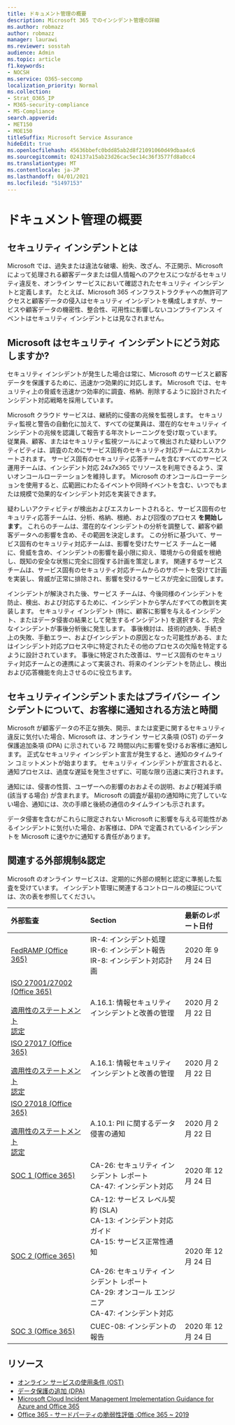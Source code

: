```yaml
---
title: ドキュメント管理の概要
description: Microsoft 365 でのインシデント管理の詳細
ms.author: robmazz
author: robmazz
manager: laurawi
ms.reviewer: sosstah
audience: Admin
ms.topic: article
f1.keywords:
- NOCSH
ms.service: O365-seccomp
localization_priority: Normal
ms.collection:
- Strat_O365_IP
- M365-security-compliance
- MS-Compliance
search.appverid:
- MET150
- MOE150
titleSuffix: Microsoft Service Assurance
hideEdit: true
ms.openlocfilehash: 45636bbefc0bdd85ab2d8f21091060d49dbaa4c6
ms.sourcegitcommit: 024137a15ab23d26cac5ec14c36f3577fd8a0cc4
ms.translationtype: MT
ms.contentlocale: ja-JP
ms.lasthandoff: 04/01/2021
ms.locfileid: "51497153"
---
```

# <a name="incident-management-overview"></a>ドキュメント管理の概要

## <a name="what-is-a-security-incident"></a>セキュリティ インシデントとは

Microsoft では、過失または違法な破壊、紛失、改ざん、不正開示、Microsoft によって処理される顧客データまたは個人情報へのアクセスにつながるセキュリティ違反を、オンライン サービスにおいて確認されたセキュリティ インシデントと定義します。 たとえば、Microsoft 365 インフラストラクチャへの無許可アクセスと顧客データの侵入はセキュリティ インシデントを構成しますが、サービスや顧客データの機密性、整合性、可用性に影響しないコンプライアンス イベントはセキュリティ インシデントとは見なされません。

## <a name="how-does-microsoft-respond-to-security-incidents"></a>Microsoft はセキュリティ インシデントにどう対応しますか?

セキュリティ インシデントが発生した場合は常に、Microsoft のサービスと顧客データを保護するために、迅速かつ効果的に対応します。 Microsoft では、セキュリティ上の脅威を迅速かつ効率的に調査、格納、削除するように設計されたインシデント対応戦略を採用しています。

Microsoft クラウド サービスは、継続的に侵害の兆候を監視します。 セキュリティ監視と警告の自動化に加えて、すべての従業員は、潜在的なセキュリティ インシデントの兆候を認識して報告する年次トレーニングを受け取っています。 従業員、顧客、またはセキュリティ監視ツールによって検出された疑わしいアクティビティは、調査のためにサービス固有のセキュリティ対応チームにエスカレートされます。 サービス固有のセキュリティ応答チームを含むすべてのサービス運用チームは、インシデント対応 24x7x365 でリソースを利用できるよう、深いオンコールローテーションを維持します。 Microsoft のオンコールローテーションを使用すると、広範囲にわたるイベントや同時イベントを含む、いつでもまたは規模で効果的なインシデント対応を実装できます。

疑わしいアクティビティが検出およびエスカレートされると、サービス固有のセキュリティ応答チームは、分析、格納、根絶、および回復のプロセス **を開始します**。 これらのチームは、潜在的なインシデントの分析を調整して、顧客や顧客データへの影響を含め、その範囲を決定します。 この分析に基づいて、サービス固有のセキュリティ対応チームは、影響を受けたサービス チームと一緒に、脅威を含め、インシデントの影響を最小限に抑え、環境からの脅威を根絶し、既知の安全な状態に完全に回復する計画を策定します。 関連するサービス チームは、サービス固有のセキュリティ対応チームからのサポートを受けて計画を実装し、脅威が正常に排除され、影響を受けるサービスが完全に回復します。

インシデントが解決された後、サービス チームは、今後同様のインシデントを防止、検出、および対応するために、インシデントから学んだすべての教訓を実装します。 セキュリティ インシデント (特に、顧客に影響を与えるインシデント、またはデータ侵害の結果として発生するインシデント) を選択すると、完全なインシデントが事後分析後に発生します。 事後検討は、技術的過失、手続き上の失敗、手動エラー、およびインシデントの原因となった可能性がある、またはインシデント対応プロセス中に特定されたその他のプロセスの欠陥を特定するように設計されています。 事後に特定された改善は、サービス固有のセキュリティ対応チームとの連携によって実装され、将来のインシデントを防止し、検出および応答機能を向上させるのに役立ちます。

## <a name="how-and-when-are-customers-notified-of-security-or-privacy-incidents"></a>セキュリティインシデントまたはプライバシー インシデントについて、お客様に通知される方法と時間

Microsoft が顧客データの不正な損失、開示、または変更に関するセキュリティ違反に気付いた場合、Microsoft は、オンライン サービス条項 (OST) のデータ保護追加条項 (DPA) に示されている 72 時間以内に影響を受けるお客様に通知します。 正式なセキュリティ インシデント宣言が発生すると、通知のタイムライン コミットメントが始まります。 セキュリティ インシデントが宣言されると、通知プロセスは、過度な遅延を発生させずに、可能な限り迅速に実行されます。

通知には、侵害の性質、ユーザーへの影響のおおよその説明、および軽減手順 (該当する場合) が含まれます。 Microsoft の調査が最初の通知時に完了していない場合、通知には、次の手順と後続の通信のタイムラインも示されます。

データ侵害を含むがこれらに限定されない Microsoft に影響を与える可能性があるインシデントに気付いた場合、お客様は、DPA で定義されているインシデントを Microsoft に速やかに通知する責任があります。

## <a name="related-external-regulations--certifications"></a>関連する外部規制&認定

Microsoft のオンライン サービスは、定期的に外部の規制と認定に準拠した監査を受けています。 インシデント管理に関連するコントロールの検証については、次の表を参照してください。

| **外部監査** | **Section** | **最新のレポート日付** |
|:--------------------|:------------|:-----------------------|
| [FedRAMP (Office 365)](https://compliance.microsoft.com/compliancemanager) | IR-4: インシデント処理 <br> IR-6: インシデント報告 <br> IR-8: インシデント対応計画 | 2020 年 9 月 24 日 |
| [ISO 27001/27002 (Office 365)](https://servicetrust.microsoft.com/ViewPage/MSComplianceGuideV3?command=Download&downloadType=Document&downloadId=d7864d4f-e053-4cc4-a964-fa526d07c3be&tab=7027ead0-3d6b-11e9-b9e1-290b1eb4cdeb&docTab=7027ead0-3d6b-11e9-b9e1-290b1eb4cdeb_ISO_Reports) <br><br> [適用性のステートメント](https://servicetrust.microsoft.com/ViewPage/MSComplianceGuide?command=Download&downloadType=Document&downloadId=8ee1e46b-2ada-4e7b-bb7d-4c55a8cb6fcd&docTab=4ce99610-c9c0-11e7-8c2c-f908a777fa4d_ISO_Reports) <br> [認定](https://servicetrust.microsoft.com/ViewPage/MSComplianceGuideV3?command=Download&downloadType=Document&downloadId=1e84a14a-2468-45ac-9412-5e53250d57ec&tab=7027ead0-3d6b-11e9-b9e1-290b1eb4cdeb&docTab=7027ead0-3d6b-11e9-b9e1-290b1eb4cdeb_ISO_Reports) | A.16.1: 情報セキュリティ インシデントと改善の管理 | 2020 月 2 月 22 日 |
| [ISO 27017 (Office 365)](https://servicetrust.microsoft.com/ViewPage/MSComplianceGuideV3?command=Download&downloadType=Document&downloadId=d7864d4f-e053-4cc4-a964-fa526d07c3be&tab=7027ead0-3d6b-11e9-b9e1-290b1eb4cdeb&docTab=7027ead0-3d6b-11e9-b9e1-290b1eb4cdeb_ISO_Reports) <br><br> [適用性のステートメント](https://servicetrust.microsoft.com/ViewPage/MSComplianceGuide?command=Download&downloadType=Document&downloadId=8ee1e46b-2ada-4e7b-bb7d-4c55a8cb6fcd&docTab=4ce99610-c9c0-11e7-8c2c-f908a777fa4d_ISO_Reports) <br> [認定](https://servicetrust.microsoft.com/ViewPage/MSComplianceGuideV3?command=Download&downloadType=Document&downloadId=70de0999-5451-43a3-9ef4-761e8fbfb1a3&tab=7027ead0-3d6b-11e9-b9e1-290b1eb4cdeb&docTab=7027ead0-3d6b-11e9-b9e1-290b1eb4cdeb_ISO_Reports) | A.16.1: 情報セキュリティ インシデントと改善の管理 | 2020 月 2 月 22 日 |
| [ISO 27018 (Office 365)](https://servicetrust.microsoft.com/ViewPage/MSComplianceGuideV3?command=Download&downloadType=Document&downloadId=d7864d4f-e053-4cc4-a964-fa526d07c3be&tab=7027ead0-3d6b-11e9-b9e1-290b1eb4cdeb&docTab=7027ead0-3d6b-11e9-b9e1-290b1eb4cdeb_ISO_Reports) <br><br> [適用性のステートメント](https://servicetrust.microsoft.com/ViewPage/MSComplianceGuide?command=Download&downloadType=Document&downloadId=8ee1e46b-2ada-4e7b-bb7d-4c55a8cb6fcd&docTab=4ce99610-c9c0-11e7-8c2c-f908a777fa4d_ISO_Reports) <br> [認定](https://servicetrust.microsoft.com/ViewPage/MSComplianceGuideV3?command=Download&downloadType=Document&downloadId=43e89534-f48d-42ea-a7a7-3523ff516036&tab=7027ead0-3d6b-11e9-b9e1-290b1eb4cdeb&docTab=7027ead0-3d6b-11e9-b9e1-290b1eb4cdeb_ISO_Reports) | A.10.1: PII に関するデータ侵害の通知  | 2020 月 2 月 22 日 |
| [SOC 1 (Office 365)](https://servicetrust.microsoft.com/ViewPage/MSComplianceGuideV3?command=Download&downloadType=Document&downloadId=90df3f9c-3aaf-4dbf-99d0-ca9f2991721b&tab=7027ead0-3d6b-11e9-b9e1-290b1eb4cdeb&docTab=7027ead0-3d6b-11e9-b9e1-290b1eb4cdeb_SOC_%2F_SSAE_16_Reports) | CA-26: セキュリティ インシデント レポート <br> CA-47: インシデント対応 | 2020 年 12 月 24 日 |
| [SOC 2 (Office 365)](https://servicetrust.microsoft.com/ViewPage/MSComplianceGuideV3?command=Download&downloadType=Document&downloadId=a73c1738-7892-42b7-acd3-87b6371c53f6&tab=7027ead0-3d6b-11e9-b9e1-290b1eb4cdeb&docTab=7027ead0-3d6b-11e9-b9e1-290b1eb4cdeb_SOC_%2F_SSAE_16_Reports) | CA-12: サービス レベル契約 (SLA) <br> CA-13: インシデント対応ガイド <br> CA-15: サービス正常性通知  <br>  <br> CA-26: セキュリティ インシデント レポート <br> CA-29: オンコール エンジニア <br> CA-47: インシデント対応 | 2020 年 12 月 24 日 |
| [SOC 3 (Office 365)](https://servicetrust.microsoft.com/ViewPage/MSComplianceGuideV3?command=Download&downloadType=Document&downloadId=274054e5-4968-48d2-bf94-9a8eda5d7a93&tab=7027ead0-3d6b-11e9-b9e1-290b1eb4cdeb&docTab=7027ead0-3d6b-11e9-b9e1-290b1eb4cdeb_SOC_%2F_SSAE_16_Reports) | CUEC-08: インシデントの報告  | 2020 年 12 月 24 日  |

## <a name="resources"></a>リソース

- [オンライン サービスの使用条件 (OST)](https://www.microsoft.com/licensing/product-licensing/products)
- [データ保護の追加 (DPA)](https://www.microsoft.com/licensing/product-licensing/products)
- [Microsoft Cloud Incident Management Implementation Guidance for Azure and Office 365](https://servicetrust.microsoft.com/ViewPage/TrustDocumentsV3?command=Download&downloadType=Document&downloadId=a8a7cb87-9710-4d09-8748-0835b6754e95&tab=7f51cb60-3d6c-11e9-b2af-7bb9f5d2d913&docTab=7f51cb60-3d6c-11e9-b2af-7bb9f5d2d913_FAQ_and_White_Papers)
- [Office 365 - サードパーティの脆弱性評価 :Office 365 ~ 2019](https://servicetrust.microsoft.com/ViewPage/TrustDocumentsV3?command=Download&downloadType=Document&downloadId=e85e478f-2491-435d-9c1b-2f0ad7ca8e56&tab=7f51cb60-3d6c-11e9-b2af-7bb9f5d2d913&docTab=7f51cb60-3d6c-11e9-b2af-7bb9f5d2d913_Pen_Test_and_Security_Assessments)
